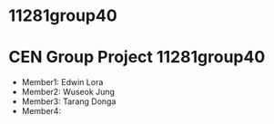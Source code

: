 
# 11281group40 
# CEN Group Project 11281group40

* Member1: Edwin Lora
* Member2: Wuseok Jung
* Member3: Tarang Donga
* Member4: 
